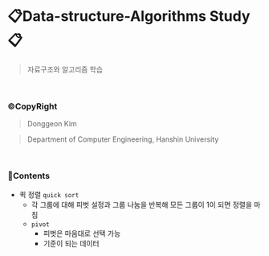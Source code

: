 # 📋Data-structure-Algorithms Study📋
> 자료구조와 알고리즘 학습

<br>

### ©CopyRight
> Donggeon Kim

> Department of Computer Engineering, Hanshin University

<br>

### 📒Contents

- 퀵 정렬 `quick sort`
    + 각 그룹에 대해 피벗 설정과 그룹 나눔을 반복해 모든 그룹이 1이 되면 정렬을 마침
    + `pivot`
        * 피벗은 마음대로 선택 가능
        * 기준이 되는 데이터